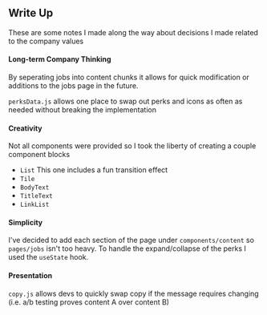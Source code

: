 ## Write Up
These are some notes I made along the way about decisions I made related to the company values
#### Long-term Company Thinking
By seperating jobs into content chunks it allows for quick modification or additions to the jobs page in the future.

`perksData.js` allows one place to swap out perks and icons as often as needed without breaking the implementation
#### Creativity
Not all components were provided so I took the liberty of creating a couple component blocks
* `List` This one includes a fun transition effect
* `Tile`
* `BodyText`
* `TitleText`
* `LinkList`
#### Simplicity
I've decided to add each section of the page under `components/content` so `pages/jobs` isn't too heavy.
To handle the expand/collapse of the perks I used the `useState` hook.
#### Presentation
`copy.js` allows devs to quickly swap copy if the message requires changing (i.e. a/b testing proves content A over content B)

